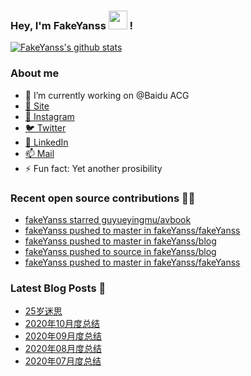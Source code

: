 ### Hey, I'm FakeYanss <img src="https://media.giphy.com/media/hvRJCLFzcasrR4ia7z/giphy.gif" width="30px"> !

[![FakeYanss's github stats](https://github-readme-stats.vercel.app/api?username=fakeyanss)](https://github.com/fakeyanss)

### About me
- 🔭 I’m currently working on @Baidu ACG
- [🚀 Site](https://avelino.run) <br>
- [📸 Instagram](https://www.instagram.com/fakeyanss/)
- [🐦 Twitter](https://twitter.com/fakeYanss)
- [💼 LinkedIn](https://www.linkedin.com/in/foretime) 
- [📫 Mail](mailto:yanshisangc@gmail.com)
- ⚡ Fun fact: Yet another prosibility

### Recent open source contributions 👨‍💻

<!-- GITHUB:START -->
- [fakeYanss starred guyueyingmu/avbook](https://github.com/guyueyingmu/avbook)
- [fakeYanss pushed to master in fakeYanss/fakeYanss](https://github.com/fakeYanss/fakeYanss/compare/24d30b5bc3...33349e8ce4)
- [fakeYanss pushed to master in fakeYanss/blog](https://github.com/fakeYanss/blog/compare/3a7a0b00c0...7194b540b2)
- [fakeYanss pushed to source in fakeYanss/blog](https://github.com/fakeYanss/blog/compare/b944cf1882...a7455ba401)
- [fakeYanss pushed to master in fakeYanss/fakeYanss](https://github.com/fakeYanss/fakeYanss/compare/395f4567af...3fff37d624)
<!-- GITHUB:END -->

### Latest Blog Posts 📕
<!-- BLOG:START -->
- [25岁迷思](https://foreti.me/blog/2021/01/09/thinking-at-25-years-old/)
- [2020年10月度总结](https://foreti.me/blog/2020/10/28/2020-10-review/)
- [2020年09月度总结](https://foreti.me/blog/2020/10/28/2020-09-review/)
- [2020年08月度总结](https://foreti.me/blog/2020/09/05/2020-08-review/)
- [2020年07月度总结](https://foreti.me/blog/2020/07/29/2020-07-review/)
<!-- BLOG:END -->
